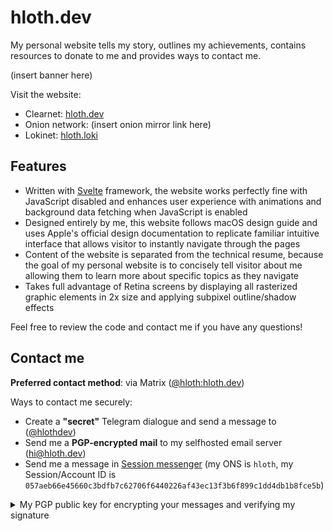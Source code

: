 # hloth.dev

My personal website tells my story, outlines my achievements, contains resources to donate to me and provides ways to contact me.

(insert banner here)

Visit the website:

- Clearnet: [hloth.dev](https://hloth.dev)
- Onion network: (insert onion mirror link here)
- Lokinet: [hloth.loki](https://hloth.loki)

## Features

- Written with [Svelte](https://svelte.dev) framework, the website works perfectly fine with JavaScript disabled and enhances user experience with animations and background data fetching when JavaScript is enabled
- Designed entirely by me, this website follows macOS design guide and uses Apple's official design documentation to replicate familiar intuitive interface that allows visitor to instantly navigate through the pages
- Content of the website is separated from the technical resume, because the goal of my personal website is to concisely tell visitor about me allowing them to learn more about specific topics as they navigate
- Takes full advantage of Retina screens by displaying all rasterized graphic elements in 2x size and applying subpixel outline/shadow effects

Feel free to review the code and contact me if you have any questions!

## Contact me

**Preferred contact method**: via Matrix ([@hloth:hloth.dev](https://matrix.to/#/@hloth:hloth.dev))

Ways to contact me securely:

- Create a **"secret"** Telegram dialogue and send a message to ([@hlothdev](https://t.me/hlothdev))
- Send me a **PGP-encrypted mail** to my selfhosted email server ([hi@hloth.dev](mailto:hi@hloth.dev))
- Send me a message in [Session messenger](https://getsession.org) (my ONS is `hloth`, my Session/Account ID is `057aeb66e45660c3bdfb7c62706f6440226af43ec13f3b6f899c1dd4db1b8fce5b`)

<details> 
  <summary>My PGP public key for encrypting your messages and verifying my signature</summary>

You can also find it at [hloth.dev/pgp](https://hloth.dev/pgp)

```
-----BEGIN PGP PUBLIC KEY BLOCK-----

mDMEaEBAChYJKwYBBAHaRw8BAQdAFz65gBvJkDnP+0k4MymyDIN/1ZDhVwcHXjIi
8Y8afbi0IlZpa3RvciBTaGNoZWxvY2hrb3YgPGhpQGhsb3RoLmRldj6IkwQTFgoA
OxYhBANvfSJCl9hzpPzp2imemkUBMqKMBQJoQEAKAhsDBQsJCAcCAiICBhUKCQgL
AgQWAgMBAh4HAheAAAoJECmemkUBMqKM2joBAMePEyAY+jD+NPUQk7US4hry1fWr
1mbrBxPoBvP02UutAP477IAz2j9/bbTnBsshMgW0cQF+IRK5oor6rraHKjnaALg4
BGhAQAoSCisGAQQBl1UBBQEBB0A9vJwKbeGSgN+idH8xhwtkXUW7ix9c2farKi8w
B5qrUQMBCAeIeAQYFgoAIBYhBANvfSJCl9hzpPzp2imemkUBMqKMBQJoQEAKAhsM
AAoJECmemkUBMqKMIqoBALqEK2piv6dHudCtIxXhGbM7SxJXJ4PbIbqq8d9yv9xs
AP9cl51RDYKv0nJYrhLlD4xIogDNlHqsCvRfjT2q8FokCQ==
=tSQ/
-----END PGP PUBLIC KEY BLOCK-----
```

</details>
